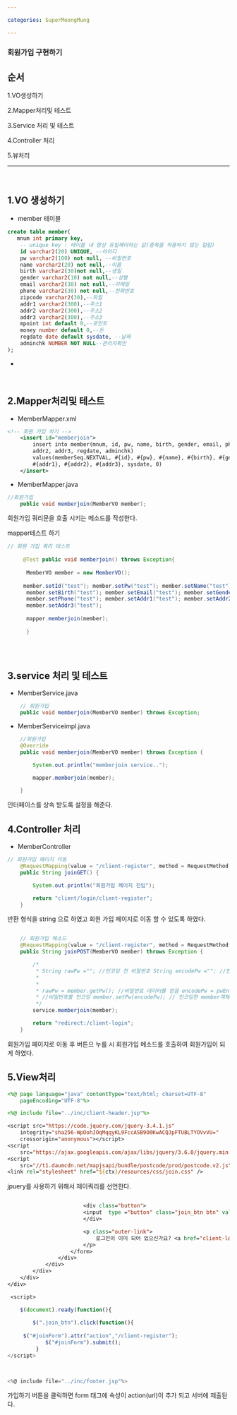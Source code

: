 ```yaml
---

categories: SuperMeongMung

---
```



### 회원가입 구현하기

순서
---
1.VO생성하기

2.Mapper처리및 테스트

3.Service 처리 및 테스트

4.Controller 처리 

5.뷰처리

---

&nbsp;

1.VO 생성하기
---


- member 테이블
```sql
create table member(
   mnum int primary key, 
    -- unique key : 테이블 내 항상 유일해야하는 값(중복을 허용하지 않는 컬럼)
    id varchar2(20) UNIQUE, --아이디
    pw varchar2(100) not null, --비밀번호
    name varchar2(20) not null,--이름
    birth varchar2(30)not null,--생일
    gender varchar2(10) not null,--성별
    email varchar2(30) not null,--이메일
    phone varchar2(30) not null,--전화번호
    zipcode varchar2(30),--파일
    addr1 varchar2(300),--주소1
    addr2 varchar2(300),--주소2
    addr3 varchar2(300),--주소3
    mpoint int default 0,--포인트
    money number default 0,--돈
    regdate date default sysdate, --날짜
    adminchk NUMBER NOT NULL--관리자확인
);

```

-



&nbsp;


2.Mapper처리및 테스트
---

- MemberMapper.xml
```xml
<!-- 회원 가입 하기 -->
	<insert id="memberjoin">
		insert into member(mnum, id, pw, name, birth, gender, email, phone, addr1,
		addr2, addr3, regdate, adminchk)
		values(memberSeq.NEXTVAL, #{id}, #{pw}, #{name}, #{birth}, #{gender}, #{email}, #{phone},
		#{addr1}, #{addr2}, #{addr3}, sysdate, 0)
	</insert>

```

- MemberMapper.java



```java
//회원가입 
	public void memberjoin(MemberVO member);
```
회원가입 쿼리문을 호출 시키는 메소드를 작성한다.



mapper테스트 하기

```java
// 회원 가입 쿼리 테스트 
	
	 @Test public void memberjoin() throws Exception{
	 
	  MemberVO member = new MemberVO();
	  
	 member.setId("test"); member.setPw("test"); member.setName("test");
	  member.setBirth("test"); member.setEmail("test"); member.setGender("test");
	  member.setPhone("test"); member.setAddr1("test"); member.setAddr2("test");
	  member.setAddr3("test");
	
	  mapper.memberjoin(member);
	  
	  }
	 
```

&nbsp;

3.service 처리 및 테스트
---

- MemberService.java
```java
	// 회원가입
	public void memberjoin(MemberVO member) throws Exception;

```

- MemberServiceimpl.java

```java
	//회원가입
	@Override
	public void memberjoin(MemberVO member) throws Exception {

		System.out.println("memberjoin service..");

		mapper.memberjoin(member);

	}

```

인터페이스를 상속 받도록 설정을 해준다.

4.Controller 처리 
---
- MemberController
```java
// 회원가입 페이지 이동
	@RequestMapping(value = "/client-register", method = RequestMethod.GET)
	public String joinGET() {

		System.out.println("회원가입 페이지 진입");

		return "client/login/client-register";
	}
```
반환 형식을 string 으로 하였고 회원 가입 페이지로 이동 할 수 있도록 하였다.

```java

	// 회원가입 메소드
	@RequestMapping(value = "/client-register", method = RequestMethod.POST)
	public String joinPOST(MemberVO member) throws Exception {

		/*
		 * String rawPw =""; //인코딩 전 비밀번호 String encodePw =""; //인코딩 후 비밀번호
		 * 
		 * 
		 * rawPw = member.getPw(); //비밀번호 데이터를 얻음 encodePw = pwEncoder.encode(rawPw);
		 * //비밀번호를 인코딩 member.setPw(encodePw); // 인코딩한 member객체를 다시 저장한다
		 */
		service.memberjoin(member);

		return "redirect:/client-login";
	}

```
회원가입 페이지로 이동 후 버튼으 누를 시 회원가입 메소드를 호출하여 회원가입이 되게 하였다.




5.View처리
---
```jsp
<%@ page language="java" contentType="text/html; charset=UTF-8"
	pageEncoding="UTF-8"%>

<%@ include file="../inc/client-header.jsp"%>

<script src="https://code.jquery.com/jquery-3.4.1.js"
	integrity="sha256-WpOohJOqMqqyKL9FccASB9O0KwACQJpFTUBLTYOVvVU="
	crossorigin="anonymous"></script>
<script
	src="https://ajax.googleapis.com/ajax/libs/jquery/3.6.0/jquery.min.js"></script>
<script
	src="//t1.daumcdn.net/mapjsapi/bundle/postcode/prod/postcode.v2.js"></script>
<link rel="stylesheet" href="${ctx}/resources/css/join.css" />

```
jpuery를 사용하기 위해서 제이쿼리를 선언한다.



```jsp

						<div class="button">
						<input  type ="button" class="join_btn btn" value="가입하기">
						</div>

						<p class="outer-link">
							로그인이 이미 되어 있으신가요? <a href="client-login">로그인 하기</a>
						</p>
					</form>
				</div>
			</div>
		</div>
	</div>
</div>

 <script>

    $(document).ready(function(){
    	
    	$(".join_btn").click(function(){
    		
	 $("#joinForm").attr("action","/client-register");
  	    	$("#joinForm").submit();
  	     }
</script>


	
<%@ include file="../inc/footer.jsp"%>
```
가입하기 버튼을 클릭하면 form 태그에 속성이 action(url)이 추가 되고 서버에 제출된다.




